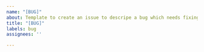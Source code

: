 ```yaml
---
name: "[BUG]"
about: Template to create an issue to descripe a bug which needs fixing
title: "[BUG]"
labels: bug
assignees: ''

---
```



